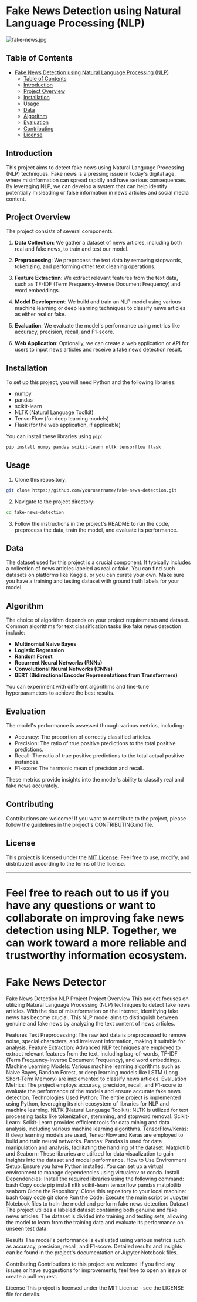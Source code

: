 # Fake News Detection using Natural Language Processing (NLP)

![fake-news.jpg](https://img.freepik.com/free-vector/fake-news-concept_23-2148511560.jpg)

## Table of Contents

- [Fake News Detection using Natural Language Processing (NLP)](#fake-news-detection-using-natural-language-processing-nlp)
  - [Table of Contents](#table-of-contents)
  - [Introduction](#introduction)
  - [Project Overview](#project-overview)
  - [Installation](#installation)
  - [Usage](#usage)
  - [Data](#data)
  - [Algorithm](#algorithm)
  - [Evaluation](#evaluation)
  - [Contributing](#contributing)
  - [License](#license)

## Introduction

This project aims to detect fake news using Natural Language Processing (NLP) techniques. Fake news is a pressing issue in today's digital age, where misinformation can spread rapidly and have serious consequences. By leveraging NLP, we can develop a system that can help identify potentially misleading or false information in news articles and social media content.

## Project Overview

The project consists of several components:

1. **Data Collection**: We gather a dataset of news articles, including both real and fake news, to train and test our model.

2. **Preprocessing**: We preprocess the text data by removing stopwords, tokenizing, and performing other text cleaning operations.

3. **Feature Extraction**: We extract relevant features from the text data, such as TF-IDF (Term Frequency-Inverse Document Frequency) and word embeddings.

4. **Model Development**: We build and train an NLP model using various machine learning or deep learning techniques to classify news articles as either real or fake.

5. **Evaluation**: We evaluate the model's performance using metrics like accuracy, precision, recall, and F1-score.

6. **Web Application**: Optionally, we can create a web application or API for users to input news articles and receive a fake news detection result.

## Installation

To set up this project, you will need Python and the following libraries:

- numpy
- pandas
- scikit-learn
- NLTK (Natural Language Toolkit)
- TensorFlow (for deep learning models)
- Flask (for the web application, if applicable)

You can install these libraries using `pip`:

```bash
pip install numpy pandas scikit-learn nltk tensorflow flask
```

## Usage

1. Clone this repository:

```bash
git clone https://github.com/yourusername/fake-news-detection.git
```

2. Navigate to the project directory:

```bash
cd fake-news-detection
```

3. Follow the instructions in the project's README to run the code, preprocess the data, train the model, and evaluate its performance.

## Data

The dataset used for this project is a crucial component. It typically includes a collection of news articles labeled as real or fake. You can find such datasets on platforms like Kaggle, or you can curate your own. Make sure you have a training and testing dataset with ground truth labels for your model.

## Algorithm

The choice of algorithm depends on your project requirements and dataset. Common algorithms for text classification tasks like fake news detection include:

- **Multinomial Naive Bayes**
- **Logistic Regression**
- **Random Forest**
- **Recurrent Neural Networks (RNNs)**
- **Convolutional Neural Networks (CNNs)**
- **BERT (Bidirectional Encoder Representations from Transformers)**

You can experiment with different algorithms and fine-tune hyperparameters to achieve the best results.

## Evaluation

The model's performance is assessed through various metrics, including:

- Accuracy: The proportion of correctly classified articles.
- Precision: The ratio of true positive predictions to the total positive predictions.
- Recall: The ratio of true positive predictions to the total actual positive instances.
- F1-score: The harmonic mean of precision and recall.

These metrics provide insights into the model's ability to classify real and fake news accurately.

## Contributing

Contributions are welcome! If you want to contribute to the project, please follow the guidelines in the project's CONTRIBUTING.md file.

## License

This project is licensed under the [MIT License](LICENSE). Feel free to use, modify, and distribute it according to the terms of the license.

---

Feel free to reach out to us if you have any questions or want to collaborate on improving fake news detection using NLP. Together, we can work toward a more reliable and trustworthy information ecosystem.
=======
# Fake News Detector

Fake News Detection NLP Project
Project Overview
This project focuses on utilizing Natural Language Processing (NLP) techniques to detect fake news articles. With the rise of misinformation on the internet, identifying fake news has become crucial. This NLP model aims to distinguish between genuine and fake news by analyzing the text content of news articles.

Features
Text Preprocessing: The raw text data is preprocessed to remove noise, special characters, and irrelevant information, making it suitable for analysis.
Feature Extraction: Advanced NLP techniques are employed to extract relevant features from the text, including bag-of-words, TF-IDF (Term Frequency-Inverse Document Frequency), and word embeddings.
Machine Learning Models: Various machine learning algorithms such as Naive Bayes, Random Forest, or deep learning models like LSTM (Long Short-Term Memory) are implemented to classify news articles.
Evaluation Metrics: The project employs accuracy, precision, recall, and F1-score to evaluate the performance of the models and ensure accurate fake news detection.
Technologies Used
Python: The entire project is implemented using Python, leveraging its rich ecosystem of libraries for NLP and machine learning.
NLTK (Natural Language Toolkit): NLTK is utilized for text processing tasks like tokenization, stemming, and stopword removal.
Scikit-Learn: Scikit-Learn provides efficient tools for data mining and data analysis, including various machine learning algorithms.
TensorFlow/Keras: If deep learning models are used, TensorFlow and Keras are employed to build and train neural networks.
Pandas: Pandas is used for data manipulation and analysis, facilitating the handling of the dataset.
Matplotlib and Seaborn: These libraries are utilized for data visualization to gain insights into the dataset and model performance.
How to Use
Environment Setup: Ensure you have Python installed. You can set up a virtual environment to manage dependencies using virtualenv or conda.
Install Dependencies: Install the required libraries using the following command:
bash
Copy code
pip install nltk scikit-learn tensorflow pandas matplotlib seaborn
Clone the Repository: Clone this repository to your local machine:
bash
Copy code
git clone <repository-url>
Run the Code: Execute the main script or Jupyter Notebook files to train the model and perform fake news detection.
Dataset
The project utilizes a labeled dataset containing both genuine and fake news articles. The dataset is divided into training and testing sets, allowing the model to learn from the training data and evaluate its performance on unseen test data.

Results
The model's performance is evaluated using various metrics such as accuracy, precision, recall, and F1-score. Detailed results and insights can be found in the project's documentation or Jupyter Notebook files.

Contributing
Contributions to this project are welcome. If you find any issues or have suggestions for improvements, feel free to open an issue or create a pull request.

License
This project is licensed under the MIT License - see the LICENSE file for details.